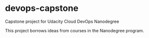 # devops-capstone
Capstone project for Udacity Cloud DevOps Nanodegree

This project borrows ideas from courses in the Nanodegree program.

